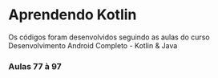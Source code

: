 # Aprendendo Kotlin

Os códigos foram desenvolvidos seguindo as aulas do curso Desenvolvimento Android Completo - Kotlin & Java

### Aulas 77 à 97
